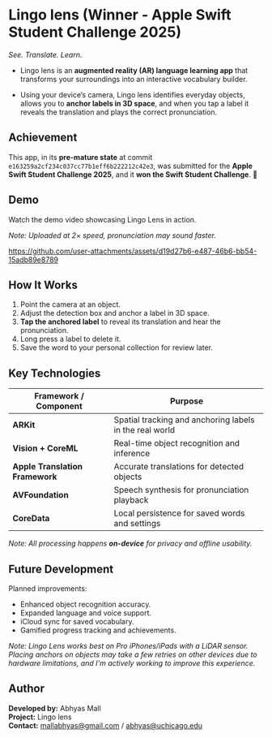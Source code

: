 # Lingo lens (Winner - Apple Swift Student Challenge 2025)

_See. Translate. Learn._

- Lingo lens is an **augmented reality (AR) language learning app** that transforms your surroundings into an interactive vocabulary builder.  

- Using your device’s camera, Lingo lens identifies everyday objects, allows you to **anchor labels in 3D space**, and when you tap a label it reveals the translation and plays the correct pronunciation.  

## Achievement  

This app, in its **pre-mature state** at commit `e163259a2cf234c037cc77b1eff6b222212c42e3`, was submitted for the **Apple Swift Student Challenge 2025**, and it **won the Swift Student Challenge**. 🎉  

## Demo  

Watch the demo video showcasing Lingo Lens in action.  

_Note: Uploaded at 2× speed, pronunciation may sound faster._

https://github.com/user-attachments/assets/d19d27b6-e487-46b6-bb54-15adb89e8789

## How It Works  

1. Point the camera at an object.  
2. Adjust the detection box and anchor a label in 3D space.  
3. **Tap the anchored label** to reveal its translation and hear the pronunciation.
4. Long press a label to delete it.
5. Save the word to your personal collection for review later.

## Key Technologies  

| Framework / Component | Purpose |
|-----------------------|----------|
| **ARKit** | Spatial tracking and anchoring labels in the real world |
| **Vision + CoreML** | Real-time object recognition and inference |
| **Apple Translation Framework** | Accurate translations for detected objects |
| **AVFoundation** | Speech synthesis for pronunciation playback |
| **CoreData** | Local persistence for saved words and settings |

_Note: All processing happens **on-device** for privacy and offline usability._

## Future Development  

Planned improvements:  
- Enhanced object recognition accuracy.  
- Expanded language and voice support.  
- iCloud sync for saved vocabulary.  
- Gamified progress tracking and achievements.

_Note: Lingo Lens works best on Pro iPhones/iPads with a LiDAR sensor. Placing anchors on objects may take a few retries on other devices due to hardware limitations, and I'm actively working to improve this experience._

## Author  

**Developed by:** Abhyas Mall  
**Project:** Lingo lens  
**Contact:** mallabhyas@gmail.com / abhyas@uchicago.edu

